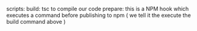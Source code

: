 scripts:
build: tsc to compile our code
prepare: this is a NPM hook which executes a command before publishing to npm ( we tell it the execute the build command above )